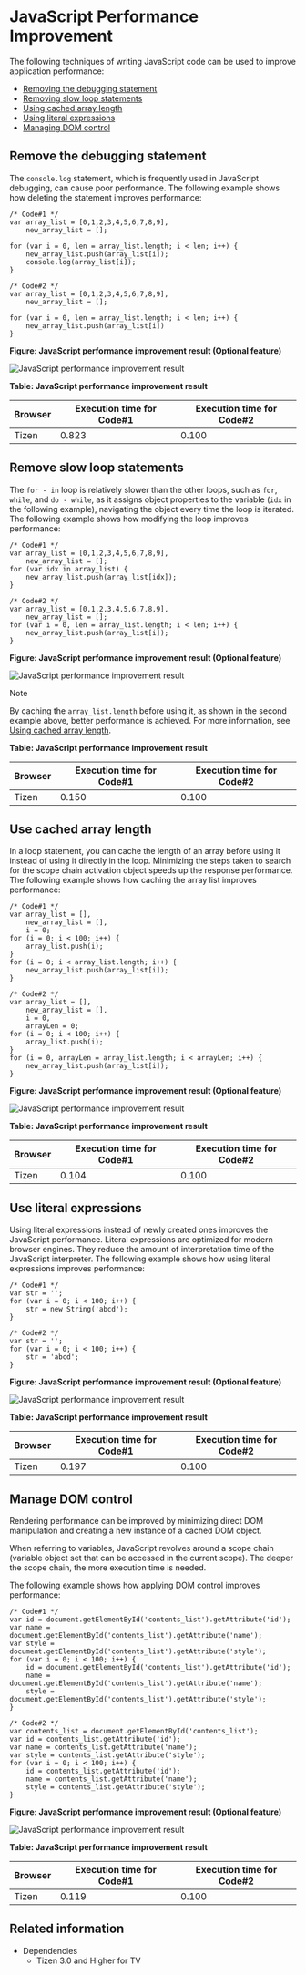 # JavaScript Performance Improvement

The following techniques of writing JavaScript code can be used to improve application performance:

- [Removing the debugging statement](#remove-the-debugging-statement)
- [Removing slow loop statements](#remove-slow-loop-statements)
- [Using cached array length](#use-cached-array-length)
- [Using literal expressions](#use-literal-expressions)
- [Managing DOM control](#manage-dom-control)

## Remove the debugging statement

 The `console.log` statement, which is frequently used in JavaScript debugging, can cause poor performance. The following example shows how deleting the statement improves performance:

```
/* Code#1 */
var array_list = [0,1,2,3,4,5,6,7,8,9],
    new_array_list = [];

for (var i = 0, len = array_list.length; i < len; i++) {
    new_array_list.push(array_list[i]);
    console.log(array_list[i]);
}
```

```
/* Code#2 */
var array_list = [0,1,2,3,4,5,6,7,8,9],
    new_array_list = [];

for (var i = 0, len = array_list.length; i < len; i++) {
    new_array_list.push(array_list[i])
}
```

**Figure: JavaScript performance improvement result (Optional feature)**

![JavaScript performance improvement result](./media/js_perform_result_debug.png)

**Table: JavaScript performance improvement result**

| Browser | Execution time for Code#1 | Execution time for Code#2 |
|---------|---------------------------|---------------------------|
| Tizen   | 0.823                     | 0.100                     |

## Remove slow loop statements

 The `for - in` loop is relatively slower than the other loops, such as `for`, `while`, and `do - while`, as it assigns object properties to the variable (`idx` in the following example), navigating the object every time the loop is iterated. The following example shows how modifying the loop improves performance:

```
/* Code#1 */
var array_list = [0,1,2,3,4,5,6,7,8,9],
    new_array_list = [];
for (var idx in array_list) {
    new_array_list.push(array_list[idx]);
}
```

```
/* Code#2 */
var array_list = [0,1,2,3,4,5,6,7,8,9],
    new_array_list = [];
for (var i = 0, len = array_list.length; i < len; i++) {
    new_array_list.push(array_list[i]);
}
```

**Figure: JavaScript performance improvement result (Optional feature)**

![JavaScript performance improvement result](./media/js_perform_result_loop.png)

> [!NOTE]
> By caching the `array_list.length` before using it, as shown in the second example above, better performance is achieved. For more information, see [Using cached array length](#arraylength).

**Table: JavaScript performance improvement result**

| Browser | Execution time for Code#1 | Execution time for Code#2 |
|---------|---------------------------|---------------------------|
| Tizen   | 0.150                     | 0.100                     |

<a name="arraylength"></a>
## Use cached array length

In a loop statement, you can cache the length of an array before using it instead of using it directly in the loop. Minimizing the steps taken to search for the scope chain activation object speeds up the response performance. The following example shows how caching the array list improves performance:

```
/* Code#1 */
var array_list = [],
    new_array_list = [],
    i = 0;
for (i = 0; i < 100; i++) {
    array_list.push(i);
}
for (i = 0; i < array_list.length; i++) {
    new_array_list.push(array_list[i]);
}
```

```
/* Code#2 */
var array_list = [],
    new_array_list = [],
    i = 0,
    arrayLen = 0;
for (i = 0; i < 100; i++) {
    array_list.push(i);
}
for (i = 0, arrayLen = array_list.length; i < arrayLen; i++) {
    new_array_list.push(array_list[i]);
}
```

**Figure: JavaScript performance improvement result (Optional feature)**

![JavaScript performance improvement result](./media/js_perform_result_array.png)

**Table: JavaScript performance improvement result**

| Browser | Execution time for Code#1 | Execution time for Code#2 |
|---------|---------------------------|---------------------------|
| Tizen   | 0.104                     | 0.100                     |

## Use literal expressions

 Using literal expressions instead of newly created ones improves the JavaScript performance. Literal expressions are optimized for modern browser engines. They reduce the amount of interpretation time of the JavaScript interpreter. The following example shows how using literal expressions improves performance:

```
/* Code#1 */
var str = '';
for (var i = 0; i < 100; i++) {
    str = new String('abcd');
}
```

```
/* Code#2 */
var str = '';
for (var i = 0; i < 100; i++) {
    str = 'abcd';
}
```

**Figure: JavaScript performance improvement result (Optional feature)**

![JavaScript performance improvement result](./media/js_perform_result_literal.png)

**Table: JavaScript performance improvement result**

| Browser | Execution time for Code#1 | Execution time for Code#2 |
|---------|---------------------------|---------------------------|
| Tizen   | 0.197                     | 0.100                     |

## Manage DOM control

 Rendering performance can be improved by minimizing direct DOM manipulation and creating a new instance of a cached DOM object.

When referring to variables, JavaScript revolves around a scope chain (variable object set that can be accessed in the current scope). The deeper the scope chain, the more execution time is needed.

The following example shows how applying DOM control improves performance:

```
/* Code#1 */
var id = document.getElementById('contents_list').getAttribute('id');
var name = document.getElementById('contents_list').getAttribute('name');
var style = document.getElementById('contents_list').getAttribute('style');
for (var i = 0; i < 100; i++) {
    id = document.getElementById('contents_list').getAttribute('id');
    name = document.getElementById('contents_list').getAttribute('name');
    style = document.getElementById('contents_list').getAttribute('style');
}
```

```
/* Code#2 */
var contents_list = document.getElementById('contents_list');
var id = contents_list.getAttribute('id');
var name = contents_list.getAttribute('name');
var style = contents_list.getAttribute('style');
for (var i = 0; i < 100; i++) {
    id = contents_list.getAttribute('id');
    name = contents_list.getAttribute('name');
    style = contents_list.getAttribute('style');
}
```

**Figure: JavaScript performance improvement result (Optional feature)**

![JavaScript performance improvement result](./media/js_perform_result_js_dom.png)

**Table: JavaScript performance improvement result**

| Browser | Execution time for Code#1 | Execution time for Code#2 |
|---------|---------------------------|---------------------------|
| Tizen   | 0.119                     | 0.100                     |

## Related information
- Dependencies
  - Tizen 3.0 and Higher for TV
